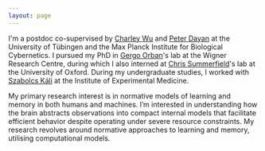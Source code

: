 ```yaml
---
layout: page
---
```




I'm a postdoc co-supervised by [Charley Wu](https://hmc-lab.com/) and [Peter Dayan](https://www.mpg.de/12309370/biological-cybernetics-dayan) at the University of Tübingen and the Max Planck Institute for Biological Cybernetics. I pursued my PhD in [Gergo Orban](https://scholar.google.com/citations?user=1JeMZad2LKcC)'s lab at the Wigner Research Centre, during which I also interned at [Chris Summerfield](https://scholar.google.com/citations?user=ymlcN9AAAAAJ)'s lab at the University of Oxford. During my undergraduate studies, I worked with [Szabolcs Káli](https://scholar.google.com/citations?user=8gykEqQAAAAJ) at the Institute of Experimental Medicine. 

My primary research interest is in normative models of learning and memory in both humans and machines. I’m interested in understanding how the brain abstracts observations into compact internal models that facilitate efficient behavior despite operating under severe resource constraints. My research revolves around normative approaches to learning and memory, utilising computational models.

